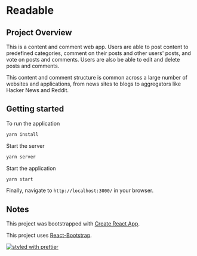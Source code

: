 # Readable

## Project Overview
This is a content and comment web app. Users are able to post content to predefined categories, comment on their posts and other users' posts, and vote on posts and comments. Users are also be able to edit and delete posts and comments.

This content and comment structure is common across a large number of websites and applications, from news sites to blogs to aggregators like Hacker News and Reddit. 

## Getting started
To run the application
```bash
yarn install
```

Start the server
```bash
yarn server
```

Start the application
```bash
yarn start
```

Finally, navigate to `http://localhost:3000/` in your browser.

## Notes
This project was bootstrapped with [Create React App](https://github.com/facebookincubator/create-react-app).

This project uses [React-Bootstrap](https://react-bootstrap.github.io/getting-started.html).

[![styled with prettier](https://img.shields.io/badge/styled_with-prettier-ff69b4.svg)](https://github.com/prettier/prettier)
